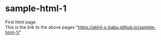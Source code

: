 # sample-html-1
First html page<br>
This is the link to the above pages "https://akhil-s-babu.github.io/sample-html-1/"
